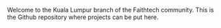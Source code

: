 Welcome to the Kuala Lumpur branch of the Faithtech community. This is the Github repository where projects can be put here.

